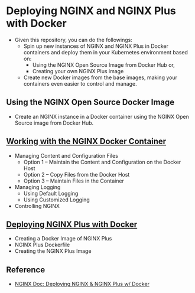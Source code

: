 # Deploying NGINX and NGINX Plus with Docker
- Given this repository, you can do the followings:
  - Spin up new instances of NGINX and NGINX Plus in Docker containers and deploy them in your Kubernetes environment based on:
    - Using the NGINX Open Source Image from Docker Hub or,
    - Creating your own NGINX Plus image
  - Create new Docker images from the base images, making your containers even easier to control and manage.

## Using the NGINX Open Source Docker Image
- Create an NGINX instance in a Docker container using the NGINX Open Source image from Docker Hub.

## [Working with the NGINX Docker Container](./01-oss-nginx-docker)
- Managing Content and Configuration Files
  - Option 1 – Maintain the Content and Configuration on the Docker Host
  - Option 2 – Copy Files from the Docker Host
  - Option 3 – Maintain Files in the Container
- Managing Logging
  - Using Default Logging
  - Using Customized Logging
- Controlling NGINX

## [Deploying NGINX Plus with Docker](./02-nginx-plus-docker)
- Creating a Docker Image of NGINX Plus
- NGINX Plus Dockerfile
- Creating the NGINX Plus Image

## Reference
- [NGINX Doc: Deploying NGINX & NGINX Plus w/ Docker](https://www.nginx.com/blog/deploying-nginx-nginx-plus-docker/#working-with-oss)
